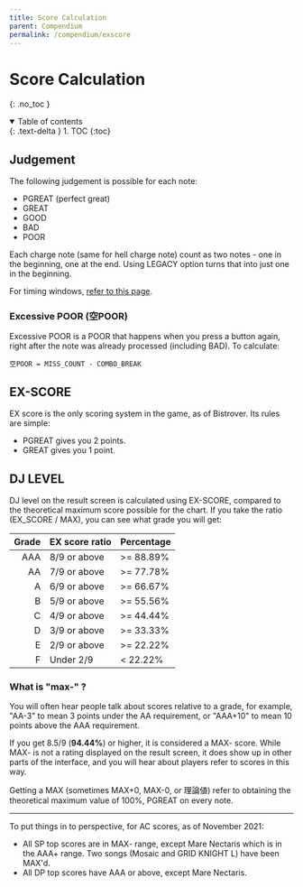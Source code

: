 ```yaml
---
title: Score Calculation
parent: Compendium
permalink: /compendium/exscore
---
```


# Score Calculation
{: .no_toc }

<details open markdown="block">
  <summary>
    Table of contents
  </summary>
  {: .text-delta }
1. TOC
{:toc}
</details>

## Judgement

The following judgement is possible for each note:

* PGREAT (perfect great)
* GREAT
* GOOD
* BAD
* POOR

Each charge note (same for hell charge note) count as two notes - one in the beginning, one at the end. Using LEGACY option turns that into just one in the beginning.

For timing windows, [refer to this page](/misc/iidx_lr2_beatoraja_diff).

### Excessive POOR (空POOR)

Excessive POOR is a POOR that happens when you press a button again, right after the note was already processed (including BAD). To calculate:

```
空POOR = MISS_COUNT - COMBO_BREAK
```

## EX-SCORE

EX score is the only scoring system in the game, as of Bistrover. Its rules are simple:

* PGREAT gives you 2 points.
* GREAT gives you 1 point.

## DJ LEVEL

DJ level on the result screen is calculated using EX-SCORE, compared to the theoretical maximum score possible for the chart. If you take the ratio (EX_SCORE / MAX), you can see what grade you will get:

| Grade | EX score ratio     | Percentage |
| ----: | :----------------- | :--------- |
|  AAA  | 8/9 or above       | >= 88.89%  |
|  AA   | 7/9 or above       | >= 77.78%  |
|  A    | 6/9 or above       | >= 66.67%  |
|  B    | 5/9 or above       | >= 55.56%  |
|  C    | 4/9 or above       | >= 44.44%  |
|  D    | 3/9 or above       | >= 33.33%  |
|  E    | 2/9 or above       | >= 22.22%  |
|  F    | Under 2/9          |  < 22.22%  |

### What is "max-" ?

You will often hear people talk about scores relative to a grade, for example, "AA-3" to mean 3 points under the AA requirement, or "AAA+10" to mean 10 points above the AAA requirement.

If you get 8.5/9 (**94.44%**) or higher, it is considered a MAX- score. While MAX- is not a rating displayed on the result screen, it does show up in other parts of the interface, and you will hear about players refer to scores in this way.

Getting a MAX (sometimes MAX+0, MAX-0, or 理論値) refer to obtaining the theoretical maximum value of 100%, PGREAT on every note.

---

To put things in to perspective, for AC scores, as of November 2021:

* All SP top scores are in MAX- range, except Mare Nectaris which is in the AAA+ range. Two songs (Mosaic and GRID KNIGHT L) have been MAX'd.
* All DP top scores have AAA or above, except Mare Nectaris.
